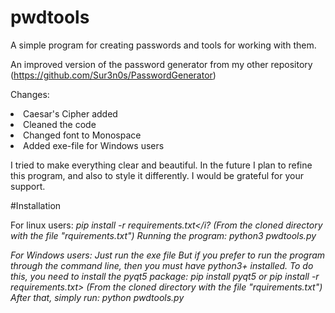 # pwdtools
A simple program for creating passwords and tools for working with them.


An improved version of the password generator from my other repository (https://github.com/Sur3n0s/PasswordGenerator)

Changes:

<li>Caesar's Cipher added</li>
<li>Cleaned the code</li>
<li>Changed font to Monospace</li>
<li>Added exe-file for Windows users</li>

I tried to make everything clear and beautiful. In the future I plan to refine this program, and also to style it differently. I would be grateful for your support.

#Installation

For linux users:
<i>pip install -r requirements.txt</i?
(From the cloned directory with the file "rquirements.txt")
Running the program:
<i>python3 pwdtools.py</i>

For Windows users:
Just run the exe file
But if you prefer to run the program through the command line, then you must have python3+ installed.
To do this, you need to install the pyqt5 package:
<i>pip install pyqt5</i>
or
<i>pip install -r requirements.txt>
(From the cloned directory with the file "rquirements.txt")
After that, simply run:
<i>python pwdtools.py</i>
